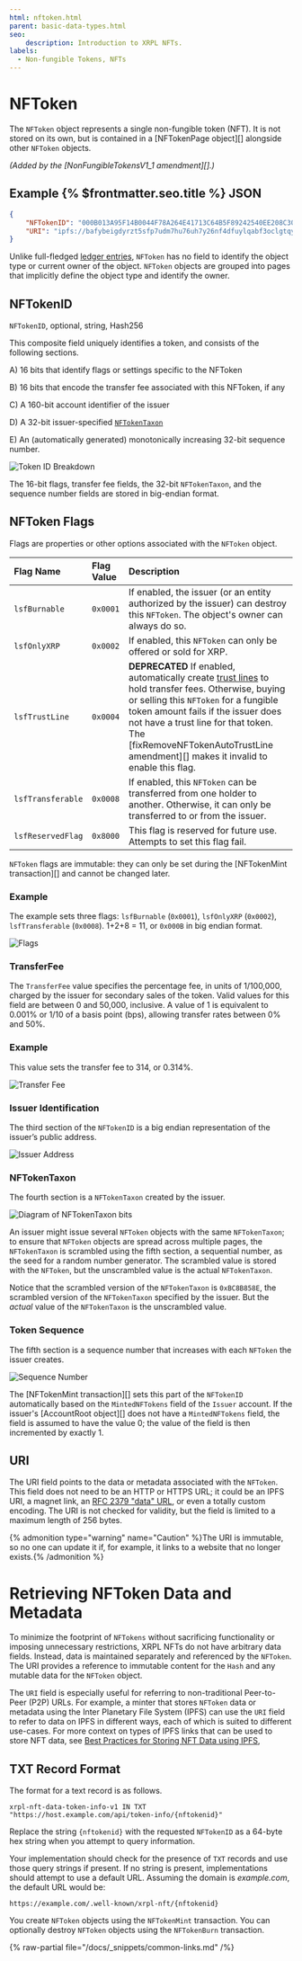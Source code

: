 ```yaml
---
html: nftoken.html
parent: basic-data-types.html
seo:
    description: Introduction to XRPL NFTs.
labels:
  - Non-fungible Tokens, NFTs
---
```

# NFToken

The `NFToken` object represents a single non-fungible token (NFT). It is not stored on its own, but is contained in a [NFTokenPage object][] alongside other `NFToken` objects.

_(Added by the [NonFungibleTokensV1_1 amendment][].)_

## Example {% $frontmatter.seo.title %} JSON

```json
{
    "NFTokenID": "000B013A95F14B0044F78A264E41713C64B5F89242540EE208C3098E00000D65",
    "URI": "ipfs://bafybeigdyrzt5sfp7udm7hu76uh7y26nf4dfuylqabf3oclgtqy55fbzdi"
}
```

Unlike full-fledged [ledger entries](../ledger-data/ledger-entry-types/index.md), `NFToken` has no field to identify the object type or current owner of the object. `NFToken` objects are grouped into pages that implicitly define the object type and identify the owner.


## NFTokenID
<!-- SPELLING_IGNORE: nftokenid -->

`NFTokenID`, optional, string, Hash256

This composite field uniquely identifies a token, and consists of the following sections.

A) 16 bits that identify flags or settings specific to the NFToken

B) 16 bits that encode the transfer fee associated with this NFToken, if any

C) A 160-bit account identifier of the issuer

D) A 32-bit issuer-specified [`NFTokenTaxon`](https://www.merriam-webster.com/dictionary/taxon)

E) An (automatically generated) monotonically increasing 32-bit sequence number.

![Token ID Breakdown](/docs/img/nftoken1.png "Token ID Breakdown")

The 16-bit flags, transfer fee fields, the 32-bit `NFTokenTaxon`, and the sequence number fields are stored in big-endian format.

## NFToken Flags

Flags are properties or other options associated with the `NFToken` object.


| Flag Name         | Flag Value | Description                                 |
|:------------------|:-----------|:--------------------------------------------|
| `lsfBurnable`     | `0x0001`   | If enabled, the issuer (or an entity authorized by the issuer) can destroy this `NFToken`. The object's owner can always do so. |
| `lsfOnlyXRP`      | `0x0002`   | If enabled, this `NFToken` can only be offered or sold for XRP. |
| `lsfTrustLine`    | `0x0004`   | **DEPRECATED** If enabled, automatically create [trust lines](../../../concepts/tokens/fungible-tokens/index.md) to hold transfer fees. Otherwise, buying or selling this `NFToken` for a fungible token amount fails if the issuer does not have a trust line for that token. The [fixRemoveNFTokenAutoTrustLine amendment][] makes it invalid to enable this flag. |
| `lsfTransferable` | `0x0008`   | If enabled, this `NFToken` can be transferred from one holder to another. Otherwise, it can only be transferred to or from the issuer. |
| `lsfReservedFlag` | `0x8000`   | This flag is reserved for future use. Attempts to set this flag fail. |

`NFToken` flags are immutable: they can only be set during the [NFTokenMint transaction][] and cannot be changed later.

### Example

The example sets three flags: `lsfBurnable` (`0x0001`), `lsfOnlyXRP` (`0x0002`), `lsfTransferable` (`0x0008`). 1+2+8 = 11, or `0x000B` in big endian format.

![Flags](/docs/img/nftokena.png "Flags")

### TransferFee
<!-- SPELLING_IGNORE: transferfee -->

The `TransferFee` value specifies the percentage fee, in units of 1/100,000, charged by the issuer for secondary sales of the token. Valid values for this field are between 0 and 50,000, inclusive. A value of 1 is equivalent to 0.001% or 1/10 of a basis point (bps), allowing transfer rates between 0% and 50%.

### Example

This value sets the transfer fee to 314, or 0.314%.

![Transfer Fee](/docs/img/nftokenb.png "Transfer Fee")

### Issuer Identification

The third section of the `NFTokenID` is a big endian representation of the issuer’s public address.

![Issuer Address](/docs/img/nftokenc.png "Issuer Address")

### NFTokenTaxon
<!-- SPELLING_IGNORE: nftokentaxon -->

The fourth section is a `NFTokenTaxon` created by the issuer.

![Diagram of `NFTokenTaxon` bits](/docs/img/nftokend.png)

An issuer might issue several `NFToken` objects with the same `NFTokenTaxon`; to ensure that `NFToken` objects are spread across multiple pages, the `NFTokenTaxon` is scrambled using the fifth section, a sequential number, as the seed for a random number generator. The scrambled value is stored with the `NFToken`, but the unscrambled value is the actual `NFTokenTaxon`.

Notice that the scrambled version of the `NFTokenTaxon` is `0xBC8B858E`, the scrambled version of the `NFTokenTaxon` specified by the issuer. But the _actual_ value of the `NFTokenTaxon` is the unscrambled value.

### Token Sequence

The fifth section is a sequence number that increases with each `NFToken` the issuer creates.

![Sequence Number](/docs/img/nftokene.png "Sequence Number")

The [NFTokenMint transaction][] sets this part of the `NFTokenID` automatically based on the `MintedNFTokens` field of the `Issuer` account. If the issuer's [AccountRoot object][] does not have a `MintedNFTokens` field, the field is assumed to have the value 0; the value of the field is then incremented by exactly 1.

## URI

The URI field points to the data or metadata associated with the `NFToken`. This field does not need to be an HTTP or HTTPS URL; it could be an IPFS URI, a magnet link, an [RFC 2379 "data" URL](https://datatracker.ietf.org/doc/html/rfc2397), or even a totally custom encoding. The URI is not checked for validity, but the field is limited to a maximum length of 256 bytes.

{% admonition type="warning" name="Caution" %}The URI is immutable, so no one can update it if, for example, it links to a website that no longer exists.{% /admonition %}

# Retrieving NFToken Data and Metadata

To minimize the footprint of `NFTokens` without sacrificing functionality or imposing unnecessary restrictions, XRPL NFTs do not have arbitrary data fields. Instead, data is maintained separately and referenced by the `NFToken`. The URI provides a reference to immutable content for the `Hash` and any mutable data for the `NFToken` object.

The `URI` field is especially useful for referring to non-traditional Peer-to-Peer (P2P) URLs. For example, a minter that stores `NFToken` data or metadata using the Inter Planetary File System (IPFS) can use the `URI` field to refer to data on IPFS in different ways, each of which is suited to different use-cases. For more context on types of IPFS links that can be used to store NFT data, see [Best Practices for Storing NFT Data using IPFS](https://docs.ipfs.io/how-to/best-practices-for-nft-data/#types-of-ipfs-links-and-when-to-use-them),

## TXT Record Format

The format for a text record is as follows.

```
xrpl-nft-data-token-info-v1 IN TXT "https://host.example.com/api/token-info/{nftokenid}"
```

Replace the string `{nftokenid}` with the requested `NFTokenID` as a 64-byte hex string when you attempt to query information.

Your implementation should check for the presence of `TXT` records and use those query strings if present. If no string is present, implementations should attempt to use a default URL. Assuming the domain is _example.com_, the default URL would be:

```
https://example.com/.well-known/xrpl-nft/{nftokenid}
```

You create `NFToken` objects using the `NFTokenMint` transaction. You can optionally destroy `NFToken` objects using the `NFTokenBurn` transaction.

{% raw-partial file="/docs/_snippets/common-links.md" /%}
